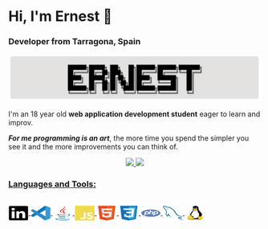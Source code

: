 # Hi, I'm Ernest :wave:
### Developer from Tarragona, Spain
<img src="banner.png" alt="banner">

I'm an 18 year old **web application development student** eager to learn and improv.
<br/>

***For me programming is an art***, the more time you spend the simpler you see it and the more improvements you can think of.

<div align="center">
  <a href="https://github.com/ern3stma">
  <img height="180em" src="https://github-readme-stats.vercel.app/api?username=ern3stma&show_icons=true&include_all_commits=true&count_private=true&custom_title=My%20GitHub%20Stats"/>
  <img height="180em" src="https://github-readme-stats.vercel.app/api/top-langs/?username=ern3stma&layout=compact&langs_count=10"/>
</div>
  
  ### Languages and Tools:
  
<div style="display: inline_block"><br>
  <a title="Go to Linkedin" target="_blank" href="https://www.linkedin.com/in/ern3stma/">
    <img align="center" alt="Icon of Linkedin" height="30" width="40" src="https://github.com/devicons/devicon/blob/master/icons/linkedin/linkedin-plain.svg">
  </a>
  <a title="Go to VS Code" target="_blank" href="https://code.visualstudio.com/">
    <img align="center" alt="Icon of vscode" height="30" width="40" src="https://github.com/devicons/devicon/blob/master/icons/vscode/vscode-original.svg">
  </a>
  <a title="Go to Java" target="_blank" href="https://www.java.com/es/">
    <img align="center" alt="Icon of Java" height="30" width="40" src="https://github.com/devicons/devicon/blob/master/icons/java/java-original.svg">
  </a>
  <a title="Go to JavaScript" target="_blank" href="https://www.javascript.com/">
    <img align="center" alt="Icon of JavaScript" height="30" width="40" src="https://github.com/devicons/devicon/blob/master/icons/javascript/javascript-plain.svg">
  </a>
  <a title="Go to HTML5" target="_blank" href="https://www.w3schools.com/html/">
    <img align="center" alt="Icon of HTML5" height="30" width="40" src="https://github.com/devicons/devicon/blob/master/icons/html5/html5-original.svg">
  </a>
  <a title="Go to CSS3" target="_blank" href="https://www.w3schools.com/Css/">
    <img align="center" alt="Icon of CSS3" height="30" width="40" src="https://github.com/devicons/devicon/blob/master/icons/css3/css3-original.svg">
  </a>
  <a title="Go to PHP" target="_blank" href="https://www.php.net/">
    <img align="center" alt="Icon of PHP" height="30" width="40" src="https://github.com/devicons/devicon/blob/master/icons/php/php-plain.svg">
  </a>
  <a title="Go to MySQL" target="_blank" href="https://www.mysql.com/">
    <img align="center" alt="Icon of MySQL" height="30" width="40" src="https://github.com/devicons/devicon/blob/master/icons/mysql/mysql-plain.svg">
  </a>  
  <a title="Go to Linux" target="_blank" href="https://www.gnu.org/">
    <img align="center" alt="Icon of Linux" height="30" width="40" src="https://github.com/devicons/devicon/blob/master/icons/linux/linux-original.svg">
  </a>  
</div>
